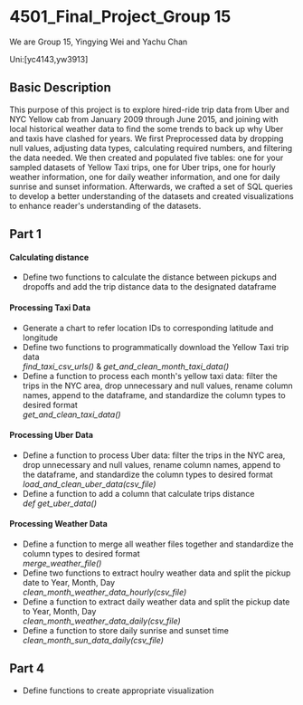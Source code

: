 # 4501_Final_Project_Group 15
We are Group 15, Yingying Wei and Yachu Chan

Uni:[yc4143,yw3913] 

## Basic Description
This purpose of this project is to explore hired-ride trip data from Uber and NYC Yellow cab from January 2009 through June 2015, and joining with local historical weather data to find the some trends to back up why Uber and taxis have clashed for years. We first Preprocessed data by dropping null values, adjusting data types, calculating required numbers, and filtering the data needed. We then created and populated five tables: one for your sampled datasets of Yellow Taxi trips, one for Uber trips, one for hourly weather information, one for daily weather information, and one for daily sunrise and sunset information. Afterwards, we crafted a set of SQL queries to develop a better understanding of the datasets and created visualizations to enhance reader's understanding of the datasets.


## Part 1 

#### Calculating distance
- Define two functions to calculate the distance between pickups and dropoffs and add the trip distance data to the designated dataframe

#### Processing Taxi Data
- Generate a chart to refer location IDs to corresponding latitude and longitude
- Define two functions to programmatically download the Yellow Taxi trip data <br />
  *find_taxi_csv_urls()* & *get_and_clean_month_taxi_data()* 
- Define a function to process each month's yellow taxi data: filter the trips in the NYC area, drop unnecessary and null values, rename column names, append to the dataframe, and standardize the column types to desired format <br />
  *get_and_clean_taxi_data()*

#### Processing Uber Data
- Define a function to process Uber data: filter the trips in the NYC area, drop unnecessary and null values, rename column names, append to the dataframe, and standardize the column types to desired format <br />
  *load_and_clean_uber_data(csv_file)*
- Define a function to add a column that calculate trips distance <br />
  *def get_uber_data()*
  
#### Processing Weather Data
- Define a function to merge all weather files together and standardize the column types to desired format <br />
  *merge_weather_file()*
- Define two functions to extract houlry weather data and split the pickup date to Year, Month, Day <br />
  *clean_month_weather_data_hourly(csv_file)*
- Define a function to extract daily weather data and split the pickup date to Year, Month, Day <br />
  *clean_month_weather_data_daily(csv_file)*
- Define a function to store daily sunrise and sunset time 
  *clean_month_sun_data_daily(csv_file)*
  
## Part 4
- Define functions to create appropriate visualization 
